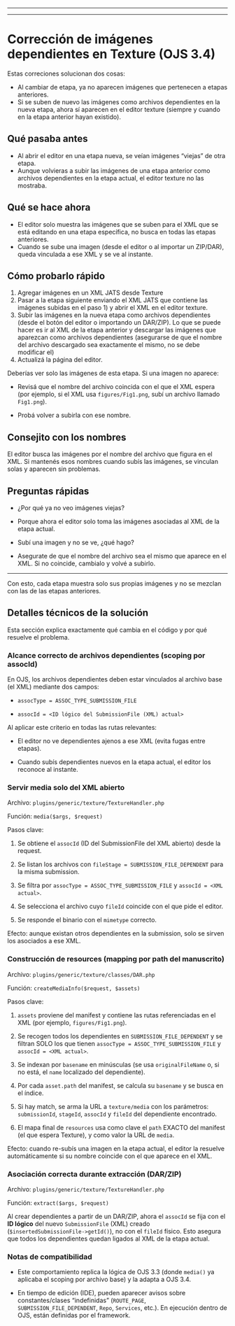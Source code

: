 
---
---

# Corrección de imágenes dependientes en Texture (OJS 3.4)

Estas correciones solucionan dos cosas:
- Al cambiar de etapa, ya no aparecen imágenes que pertenecen a etapas anteriores.
- Si se suben de nuevo las imágenes como archivos dependientes en la nueva etapa, ahora sí aparecen en el editor texture (siempre y cuando en la etapa anterior hayan existido).

## Qué pasaba antes

- Al abrir el editor en una etapa nueva, se veían imágenes “viejas” de otra etapa.
- Aunque volvieras a subir las imágenes de una etapa anterior como archivos dependientes en la etapa actual, el editor texture no las mostraba.
  
## Qué se hace ahora

- El editor solo muestra las imágenes que se suben para el XML que se está editando en una etapa específica, no busca en todas las etapas anteriores.
- Cuando se sube una imagen (desde el editor o al importar un ZIP/DAR), queda vinculada a ese XML y se ve al instante.

## Cómo probarlo rápido

1) Agregar imágenes en un XML JATS desde Texture
2) Pasar a la etapa siguiente enviando el XML JATS que contiene las imágenes subidas en el paso 1) y abrir el XML en el editor texture.
3) Subir las imágenes en la nueva etapa como archivos dependientes (desde el botón del editor o importando un DAR/ZIP). Lo que se puede hacer es ir al XML de la etapa anterior y descargar las imágenes que aparezcan como archivos dependientes (asegurarse de que el nombre del archivo descargado sea exactamente el mismo, no se debe modificar el)
4) Actualizá la página del editor.

Deberías ver solo las imágenes de esta etapa. Si una imagen no aparece:

- Revisá que el nombre del archivo coincida con el que el XML espera (por ejemplo, si el XML usa `figures/Fig1.png`, subí un archivo llamado `Fig1.png`).

- Probá volver a subirla con ese nombre.

  

## Consejito con los nombres

  

El editor busca las imágenes por el nombre del archivo que figura en el XML. Si mantenés esos nombres cuando subís las imágenes, se vinculan solas y aparecen sin problemas.

  

## Preguntas rápidas

  

- ¿Por qué ya no veo imágenes viejas?

- Porque ahora el editor solo toma las imágenes asociadas al XML de la etapa actual.

  

- Subí una imagen y no se ve, ¿qué hago?

- Asegurate de que el nombre del archivo sea el mismo que aparece en el XML. Si no coincide, cambialo y volvé a subirlo.

  

---

  

Con esto, cada etapa muestra solo sus propias imágenes y no se mezclan con las de las etapas anteriores.

  

## Detalles técnicos de la solución

  

Esta sección explica exactamente qué cambia en el código y por qué resuelve el problema.

  

### Alcance correcto de archivos dependientes (scoping por assocId)

  

En OJS, los archivos dependientes deben estar vinculados al archivo base (el XML) mediante dos campos:

- `assocType = ASSOC_TYPE_SUBMISSION_FILE`

- `assocId = <ID lógico del SubmissionFile (XML) actual>`

  

Al aplicar este criterio en todas las rutas relevantes:

- El editor no ve dependientes ajenos a ese XML (evita fugas entre etapas).

- Cuando subís dependientes nuevos en la etapa actual, el editor los reconoce al instante.

  

### Servir media solo del XML abierto

  

Archivo: `plugins/generic/texture/TextureHandler.php`

Función: `media($args, $request)`

  

Pasos clave:

1. Se obtiene el `assocId` (ID del SubmissionFile del XML abierto) desde la request.

2. Se listan los archivos con `fileStage = SUBMISSION_FILE_DEPENDENT` para la misma submission.

3. Se filtra por `assocType = ASSOC_TYPE_SUBMISSION_FILE` y `assocId = <XML actual>`.

4. Se selecciona el archivo cuyo `fileId` coincide con el que pide el editor.

5. Se responde el binario con el `mimetype` correcto.

  

Efecto: aunque existan otros dependientes en la submission, solo se sirven los asociados a ese XML.

  

### Construcción de resources (mapping por path del manuscrito)

  

Archivo: `plugins/generic/texture/classes/DAR.php`

Función: `createMediaInfo($request, $assets)`

  

Pasos clave:

1. `assets` proviene del manifest y contiene las rutas referenciadas en el XML (por ejemplo, `figures/Fig1.png`).

2. Se recogen todos los dependientes en `SUBMISSION_FILE_DEPENDENT` y se filtran SOLO los que tienen `assocType = ASSOC_TYPE_SUBMISSION_FILE` y `assocId = <XML actual>`.

3. Se indexan por `basename` en minúsculas (se usa `originalFileName` o, si no está, el `name` localizado del dependiente).

4. Por cada `asset.path` del manifest, se calcula su `basename` y se busca en el índice.

5. Si hay match, se arma la URL a `texture/media` con los parámetros: `submissionId`, `stageId`, `assocId` y `fileId` del dependiente encontrado.

6. El mapa final de `resources` usa como clave el `path` EXACTO del manifest (el que espera Texture), y como valor la URL de `media`.

  

Efecto: cuando re-subís una imagen en la etapa actual, el editor la resuelve automáticamente si su nombre coincide con el que aparece en el XML.

  

### Asociación correcta durante extracción (DAR/ZIP)

  

Archivo: `plugins/generic/texture/TextureHandler.php`

Función: `extract($args, $request)`

  

Al crear dependientes a partir de un DAR/ZIP, ahora el `assocId` se fija con el **ID lógico** del nuevo `SubmissionFile` (XML) creado (`$insertedSubmissionFile->getId()`), no con el `fileId` físico. Esto asegura que todos los dependientes quedan ligados al XML de la etapa actual.

  

### Notas de compatibilidad

  

- Este comportamiento replica la lógica de OJS 3.3 (donde `media()` ya aplicaba el scoping por archivo base) y la adapta a OJS 3.4.

- En tiempo de edición (IDE), pueden aparecer avisos sobre constantes/clases “indefinidas” (`ROUTE_PAGE`, `SUBMISSION_FILE_DEPENDENT`, `Repo`, `Services`, etc.). En ejecución dentro de OJS, están definidas por el framework.